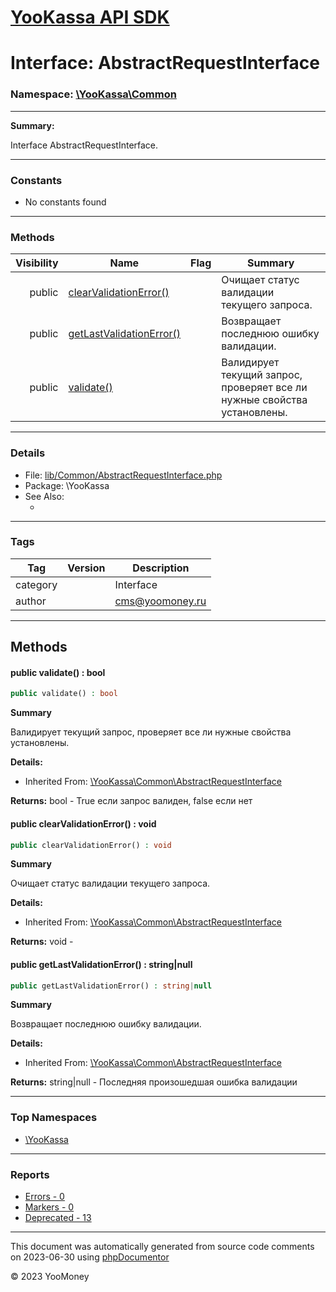 # [YooKassa API SDK](../home.md)

# Interface: AbstractRequestInterface
### Namespace: [\YooKassa\Common](../namespaces/yookassa-common.md)
---
**Summary:**

Interface AbstractRequestInterface.

---
### Constants
* No constants found

---
### Methods
| Visibility | Name | Flag | Summary |
| ----------:| ---- | ---- | ------- |
| public | [clearValidationError()](../classes/YooKassa-Common-AbstractRequestInterface.md#method_clearValidationError) |  | Очищает статус валидации текущего запроса. |
| public | [getLastValidationError()](../classes/YooKassa-Common-AbstractRequestInterface.md#method_getLastValidationError) |  | Возвращает последнюю ошибку валидации. |
| public | [validate()](../classes/YooKassa-Common-AbstractRequestInterface.md#method_validate) |  | Валидирует текущий запрос, проверяет все ли нужные свойства установлены. |

---
### Details
* File: [lib/Common/AbstractRequestInterface.php](../../lib/Common/AbstractRequestInterface.php)
* Package: \YooKassa
* See Also:
  * [](https://yookassa.ru/developers/api)

---
### Tags
| Tag | Version | Description |
| --- | ------- | ----------- |
| category |  | Interface |
| author |  | cms@yoomoney.ru |

---
## Methods
<a name="method_validate" class="anchor"></a>
#### public validate() : bool

```php
public validate() : bool
```

**Summary**

Валидирует текущий запрос, проверяет все ли нужные свойства установлены.

**Details:**
* Inherited From: [\YooKassa\Common\AbstractRequestInterface](../classes/YooKassa-Common-AbstractRequestInterface.md)

**Returns:** bool - True если запрос валиден, false если нет


<a name="method_clearValidationError" class="anchor"></a>
#### public clearValidationError() : void

```php
public clearValidationError() : void
```

**Summary**

Очищает статус валидации текущего запроса.

**Details:**
* Inherited From: [\YooKassa\Common\AbstractRequestInterface](../classes/YooKassa-Common-AbstractRequestInterface.md)

**Returns:** void - 


<a name="method_getLastValidationError" class="anchor"></a>
#### public getLastValidationError() : string|null

```php
public getLastValidationError() : string|null
```

**Summary**

Возвращает последнюю ошибку валидации.

**Details:**
* Inherited From: [\YooKassa\Common\AbstractRequestInterface](../classes/YooKassa-Common-AbstractRequestInterface.md)

**Returns:** string|null - Последняя произошедшая ошибка валидации




---

### Top Namespaces

* [\YooKassa](../namespaces/yookassa.md)

---

### Reports
* [Errors - 0](../reports/errors.md)
* [Markers - 0](../reports/markers.md)
* [Deprecated - 13](../reports/deprecated.md)

---

This document was automatically generated from source code comments on 2023-06-30 using [phpDocumentor](http://www.phpdoc.org/)

&copy; 2023 YooMoney